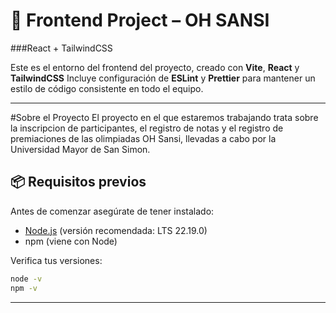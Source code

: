 # 🚀 Frontend Project – OH SANSI

###React + TailwindCSS

Este es el entorno del frontend del proyecto, creado con **Vite**, **React** y **TailwindCSS**
Incluye configuración de **ESLint** y **Prettier** para mantener un estilo de código consistente en todo el equipo.

---

#Sobre el Proyecto
El proyecto en el que estaremos trabajando trata sobre la inscripcion de participantes, el registro de notas y el registro de premiaciones de las olimpiadas OH Sansi, llevadas a cabo por la Universidad Mayor de San Simon.

## 📦 Requisitos previos

Antes de comenzar asegúrate de tener instalado:

- [Node.js](https://nodejs.org/) (versión recomendada: LTS 22.19.0)
- npm (viene con Node)

Verifica tus versiones:

```bash
node -v
npm -v
```

---
